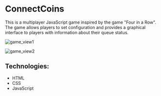 # ConnectCoins

This is a multiplayer JavaScript game inspired by the game "Four in a Row". 
The game allows players to set configuration and provides a graphical interface to players with information about their queue status.

![game_view1](https://user-images.githubusercontent.com/70913892/131527523-63a300d4-b46f-4402-8c83-73878db1377a.PNG)

![game_view2](https://user-images.githubusercontent.com/70913892/131527576-ccf163c2-01d5-4cc7-b1f8-7d68fe9a6b59.PNG)



## Technologies:

- HTML
- CSS
- JavaScript
